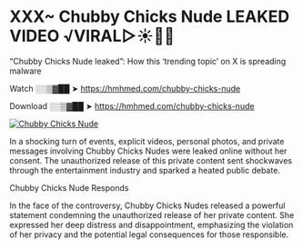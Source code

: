 # XXX~ Chubby Chicks Nude LEAKED VIDEO ️√VIRAL▷☀️👄💥

“Chubby Chicks Nude leaked”: How this ‘trending topic’ on X is spreading malware

Watch ░░▒▓██ ➤ https://hmhmed.com/chubby-chicks-nude

Download ░░▒▓██ ➤ https://hmhmed.com/chubby-chicks-nude

[![Chubby Chicks Nude](https://i.imgur.com/dJHk4Zq.gif)](https://hmhmed.com/chubby-chicks-nude)

In a shocking turn of events, explicit videos, personal photos, and private messages involving Chubby Chicks Nudes were leaked online without her consent. The unauthorized release of this private content sent shockwaves through the entertainment industry and sparked a heated public debate.

Chubby Chicks Nude Responds

In the face of the controversy, Chubby Chicks Nudes released a powerful statement condemning the unauthorized release of her private content. She expressed her deep distress and disappointment, emphasizing the violation of her privacy and the potential legal consequences for those responsible.